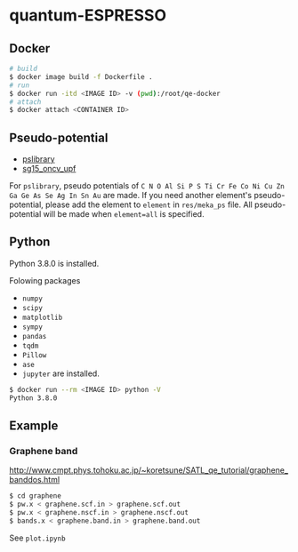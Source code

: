 # quantum-ESPRESSO

## Docker
```sh
# build
$ docker image build -f Dockerfile .
# run
$ docker run -itd <IMAGE ID> -v (pwd):/root/qe-docker
# attach
$ docker attach <CONTAINER ID>
```

## Pseudo-potential
- [pslibrary](https://dalcorso.github.io/pslibrary/)
- [sg15_oncv_upf](http://www.quantum-simulation.org/potentials/sg15_oncv/)

For `pslibrary`, pseudo potentials of `C N O Al Si P S Ti Cr Fe Co Ni Cu Zn Ga Ge As Se Ag In Sn Au` are made.
If you need another element's pseudo-potential, please add the element to `element` in `res/meka_ps` file.
All pseudo-potential will be made when `element=all` is specified.


## Python
Python 3.8.0 is installed.

Folowing packages
- `numpy`
- `scipy`
- `matplotlib`
- `sympy`
- `pandas`
- `tqdm`
- `Pillow`
- `ase`
- `jupyter`
are installed.

```sh
$ docker run --rm <IMAGE ID> python -V
Python 3.8.0
```


## Example
### Graphene band

http://www.cmpt.phys.tohoku.ac.jp/~koretsune/SATL_qe_tutorial/graphene_banddos.html

```sh
$ cd graphene
$ pw.x < graphene.scf.in > graphene.scf.out
$ pw.x < graphene.nscf.in > graphene.nscf.out
$ bands.x < graphene.band.in > graphene.band.out
```

See `plot.ipynb`
